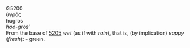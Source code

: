 <body>
  <p>G5200<br>  ὑγρός  <br> hugros  <br><i>hoo-gros‘ </i><br>From the base of <a href="g5205.htm">5205</a>  <i>wet</i> (as if with <i>rain</i>), that is, (by implication) <i>sappy</i> (<i>fresh</i>): - green.<br></p>
 </body>